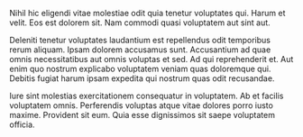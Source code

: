 Nihil hic eligendi vitae molestiae odit quia tenetur voluptates qui. Harum et velit. Eos est dolorem sit. Nam commodi quasi voluptatem aut sint aut.
 Deleniti tenetur voluptates laudantium est repellendus odit temporibus rerum aliquam. Ipsam dolorem accusamus sunt. Accusantium ad quae omnis necessitatibus aut omnis voluptas et sed. Ad qui reprehenderit et. Aut enim quo nostrum explicabo voluptatem veniam quas doloremque qui. Debitis fugiat harum ipsam expedita qui nostrum quas odit recusandae.
 Iure sint molestias exercitationem consequatur in voluptatem. Ab et facilis voluptatem omnis. Perferendis voluptas atque vitae dolores porro iusto maxime. Provident sit eum. Quia esse dignissimos sit saepe voluptatem officia.